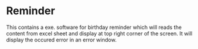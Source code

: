 # Reminder
This contains a exe. software for birthday reminder which will reads the content from excel sheet and display at top right corner of the screen.
It will display the occured error in an error window. 
